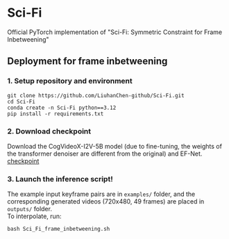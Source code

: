 # Sci-Fi
Official PyTorch implementation of "Sci-Fi: Symmetric Constraint for Frame Inbetweening"

## Deployment for frame inbetweening
### 1. Setup repository and environment
```
git clone https://github.com/LiuhanChen-github/Sci-Fi.git
cd Sci-Fi
conda create -n Sci-Fi python==3.12
pip install -r requirements.txt
```
### 2. Download checkpoint
Download the CogVideoX-I2V-5B model (due to fine-tuning, the weights of the transformer denoiser are different from the original) and EF-Net. [checkpoint](https://drive.google.com/drive/folders/1H7vgiNVbxSeeleyJOqhoyRbJ97kGWGOK?usp=sharing)

### 3. Launch the inference script!
The example input keyframe pairs are in `examples/` folder, and 
the corresponding generated videos (720x480, 49 frames) are placed in `outputs/` folder.
</br>
To interpolate, run:
```
bash Sci_Fi_frame_inbetweening.sh
```
